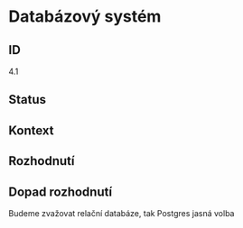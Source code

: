 # Databázový systém

## ID

4.1

## Status 

## Kontext 

## Rozhodnutí 

## Dopad rozhodnutí

Budeme zvažovat relační databáze, tak Postgres jasná volba